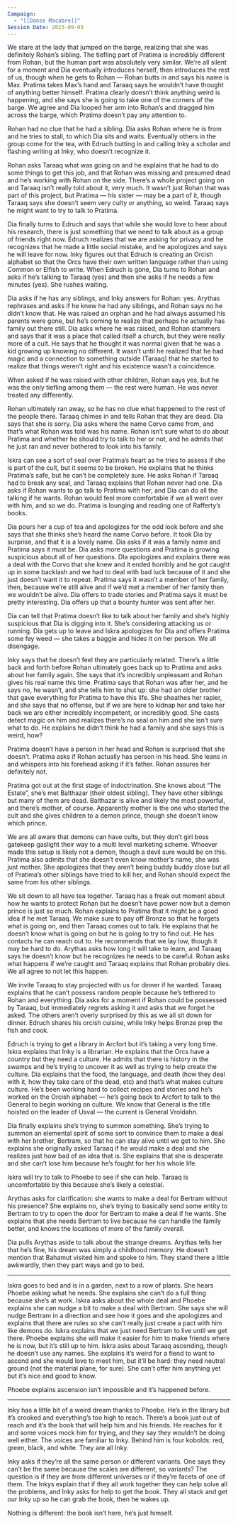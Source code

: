 ```yaml
---
Campaign:
  - "[[Danse Macabre]]"
Session Date: 2023-09-03
---
```

We stare at the lady that jumped on the barge, realizing that she was definitely Rohan’s sibling. The tiefling part of Pratima is incredibly different from Rohan, but the human part was absolutely very similar. We’re all silent for a moment and Dia eventually introduces herself, then introduces the rest of us, though when he gets to Rohan — Rohan butts in and says his name is Max. Pratima takes Max’s hand and Taraaq says he wouldn’t have thought of anything better himself. Pratima clearly doesn’t think anything weird is happening, and she says she is going to take one of the corners of the barge. We agree and Dia looped her arm into Rohan’s and dragged him across the barge, which Pratima doesn’t pay any attention to.

Rohan had no clue that he had a sibling. Dia asks Rohan where he is from and he tries to stall, to which Dia sits and waits. Eventually others in the group come for the tea, with Edruch butting in and calling Inky a scholar and flashing writing at Inky, who doesn’t recognize it.

Rohan asks Taraaq what was going on and he explains that he had to do some things to get this job, and that Rohan was missing and presumed dead and he’s working with Rohan on the side. There’s a whole project going on and Taraaq isn’t really told about it, very much. It wasn’t just Rohan that was part of this project, but Pratima — his sister — may be a part of it, though Taraaq says she doesn’t seem very culty or anything, so weird. Taraaq says he might want to try to talk to Pratima.

Dia finally turns to Edruch and says that while she would love to hear about his research, there is just something that we need to talk about as a group of friends right now. Edruch realizes that we are asking for privacy and he recognizes that he made a little social mistake, and he apologizes and says he will leave for now. Inky figures out that Edruch is creating an Orcish alphabet so that the Orcs have their own written language rather than using Common or Elfish to write. When Edruch is gone, Dia turns to Rohan and asks if he’s talking to Taraaq (yes) and then she asks if he needs a few minutes (yes). She rushes waiting.

Dia asks if he has any siblings, and Inky answers for Rohan: yes. Arythas rephrases and asks if he knew he had any siblings, and Rohan says no he didn’t know that. He was raised an orphan and he had always assumed his parents were gone, but he’s coming to realize that perhaps he actually has family out there still. Dia asks where he was raised, and Rohan stammers and says that it was a place that called itself a church, but they were really more of a cult. He says that he thought it was normal given that he was a kid growing up knowing no different. It wasn’t until he realized that he had magic and a connection to something outside (Taraaq) that he started to realize that things weren’t right and his existence wasn’t a coincidence.

When asked if he was raised with other children, Rohan says yes, but he was the only tiefling among them — the rest were human. He was never treated any differently.

Rohan ultimately ran away, so he has no clue what happened to the rest of the people there. Taraaq chimes in and tells Rohan that they are dead. Dia says that she is sorry. Dia asks where the name Corvo came from, and that’s what Rohan was told was his name. Rohan isn’t sure what to do about Pratima and whether he should try to talk to her or not, and he admits that he just ran and never bothered to look into his family.

Iskra can see a sort of seal over Pratima’s heart as he tries to assess if she is part of the cult, but it seems to be broken. He explains that he thinks Pratima’s safe, but he can’t be completely sure. He asks Rohan if Taraaq had to break any seal, and Taraaq explains that Rohan never had one. Dia asks if Rohan wants to go talk to Pratima with her, and Dia can do all the talking if he wants. Rohan would feel more comfortable if we all went over with him, and so we do. Pratima is lounging and reading one of Rafferty’s books.

Dia pours her a cup of tea and apologizes for the odd look before and she says that she thinks she’s heard the name Corvo before. It took Dia by surprise, and that it is a lovely name. Dia asks if it was a family name and Pratima says it must be. Dia asks more questions and Pratima is growing suspicious about all of her questions. DIa apologizes and explains there was a deal with the Corvo that she knew and it ended horribly and he got caught up in some backlash and we had to deal with bad luck because of it and she just doesn’t want it to repeat. Pratima says it wasn’t a member of her family, then, because we’re still alive and if we’d met a member of her family then we wouldn’t be alive. Dia offers to trade stories and Pratima says it must be pretty interesting. Dia offers up that a bounty hunter was sent after her.

Dia can tell that Pratima doesn’t like to talk about her family and she’s highly suspicious that Dia is digging into it. She’s considering attacking us or running. Dia gets up to leave and Iskra apologizes for Dia and offers Pratima some fey weed — she takes a baggie and hides it on her person. We all disengage.

Inky says that he doesn’t feel they are particularly related. There’s a little back and forth before Rohan ultimately goes back up to Pratima and asks about her family again. She says that it’s incredibly unpleasant and Rohan gives his real name this time. Pratima says that Rohan was after her, and he says no, he wasn’t, and she tells him to shut up: she had an older brother that gave everything for Pratima to have this life. She sheathes her rapier, and she says that no offense, but if we are here to kidnap her and take her back we are either incredibly incompetent, or incredibly good. She casts detect magic on him and realizes there’s no seal on him and she isn’t sure what to do. He explains he didn’t think he had a family and she says this is weird, how?

Pratima doesn’t have a person in her head and Rohan is surprised that she doesn’t. Pratima asks if Rohan actually has person in his head. She leans in and whispers into his forehead asking if it’s father. Rohan assures her definitely not.

Pratima got out at the first stage of indoctrination. She knows about “The Estate”, she’s met Balthazar (their oldest sibling). They have other siblings but many of them are dead. Balthazar is alive and likely the most powerful, and there’s mother, of course. Apparently mother is the one who started the cult and she gives children to a demon prince, though she doesn’t know which prince.

We are all aware that demons can have cults, but they don’t girl boss gatekeep gaslight their way to a multi level marketing scheme. Whoever made this setup is likely not a demon, though a devil sure would be on this. Pratima also admits that she doesn’t even know mother’s name, she was just mother. She apologizes that they aren’t being buddy buddy close but all of Pratima’s other siblings have tried to kill her, and Rohan should expect the same from his other siblings.

We sit down to all have tea together. Taraaq has a freak out moment about how he wants to protect Rohan but he doesn’t have power now but a demon prince is just so much. Rohan explains to Pratima that it might be a good idea if he met Taraaq. We make sure to pay off Bronze so that he forgets what is going on, and then Taraaq comes out to talk. He explains that he doesn’t know what is going on but he is going to try to find out. He has contacts he can reach out to. He recommends that we lay low, though it may be hard to do. Arythas asks how long it will take to learn, and Taraaq says he doesn’t know but he recognizes he needs to be careful. Rohan asks what happens if we’re caught and Taraaq explains that Rohan probably dies. We all agree to not let this happen.

We invite Taraaq to stay projected with us for dinner if he wanted. Taraaq explains that he can’t possess random people because he’s tethered to Rohan and everything. Dia asks for a moment if Rohan could be possessed by Taraaq, but immediately regrets asking it and asks that we forget he asked. The others aren’t overly surprised by this as we all sit down for dinner. Edruch shares his orcish cuisine, while Inky helps Bronze prep the fish and cook.

Edruch is trying to get a library in Arcfort but it’s taking a very long time. Iskra explains that Inky is a librarian. He explains that the Orcs have a country but they need a culture. He admits that there is history in the swamps and he’s trying to uncover it as well as trying to help create the culture. Dia explains that the food, the language, and death (how they deal with it, how they take care of the dead, etc) and that’s what makes culture culture. He’s been working hard to collect recipes and stories and he’s worked on the Orcish alphabet — he’s going back to Arcfort to talk to the General to begin working on culture. We know that General is the title hoisted on the leader of Usval — the current is General Vroldahn.

Dia finally explains she’s trying to summon something. She’s trying to summon an elemental spirit of some sort to convince them to make a deal with her brother, Bertram, so that he can stay alive until we get to him. She explains she originally asked Taraaq if he would make a deal and she realizes just how bad of an idea that is. She explains that she is desperate and she can’t lose him because he’s fought for her his whole life.

Iskra will try to talk to Phoebe to see if she can help. Taraaq is uncomfortable by this because she’s likely a celestial.

Arythas asks for clarification: she wants to make a deal for Bertram without his presence? She explains no, she’s trying to basically send some entity to Bertram to try to open the door for Bertram to make a deal if he wants. She explains that she needs Bertram to live because he can handle the family better, and knows the locations of more of the family overall.

Dia pulls Arythas aside to talk about the strange dreams. Arythas tells her that he’s fine, his dream was simply a childhood memory. He doesn’t mention that Bahamut visited him and spoke to him. They stand there a little awkwardly, then they part ways and go to bed.

---

Iskra goes to bed and is in a garden, next to a row of plants. She hears Phoebe asking what he needs. She explains she can’t do a full thing because she’s at work. Iskra asks about the whole deal and Phoebe explains she can nudge a bit to make a deal with Bertram. She says she will nudge Bertram in a direction and see how it goes and she apologizes and explains that there are rules so she can’t really just create a pact with him like demons do. Iskra explains that we just need Bertram to live until we get there. Phoebe explains she will make it easier for him to make friends where he is now, but it’s still up to him. Iskra asks about Taraaq ascending, though he doesn’t use any names. She explains it’s weird for a fiend to want to ascend and she would love to meet him, but it’ll be hard: they need neutral ground (not the material plane, for sure). She can’t offer him anything yet but it’s nice and good to know.

Phoebe explains ascension isn’t impossible and it’s happened before.

---

Inky has a little bit of a weird dream thanks to Phoebe. He’s in the library but it’s crooked and everything’s too high to reach. There’s a book just out of reach and it’s the book that will help him and his friends. He reaches for it and some voices mock him for trying, and they say they wouldn’t be doing well either. The voices are familiar to Inky. Behind him is four kobolds: red, green, black, and white. They are all Inky.

Inky asks if they’re all the same person or different variants. One says they can’t be the same because the scales are different, so variants? The question is if they are from different universes or if they’re facets of one of them. The Inkys explain that if they all work together they can help solve all the problems, and Inky asks for help to get the book. They all stack and get our Inky up so he can grab the book, then he wakes up.

Nothing is different: the book isn’t here, he’s just himself.